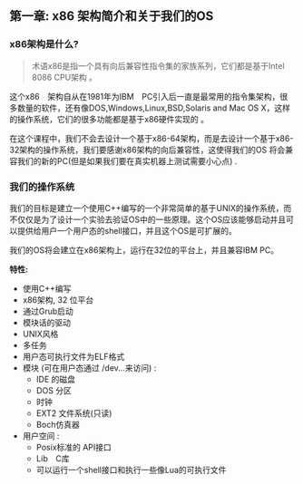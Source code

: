 ## 第一章: x86 架构简介和关于我们的OS

### x86架构是什么?

>  术语x86是指一个具有向后兼容性指令集的家族系列，它们都是基于Intel 8086 CPU架构 。

这个x86　架构自从在1981年为IBM　PC引入后一直是最常用的指令集架构，很多数量的软件，还有像DOS,Windows,Linux,BSD,Solaris and Mac OS X，这样的操作系统，它们的很多功能都是基于x86硬件实现的  。

在这个课程中，我们不会去设计一个基于x86-64架构，而是去设计一个基于x86-32架构的操作系统，我们要感谢x86架构的向后兼容性，这使得我们的OS 将会兼容我们的新的PC(但是如果我们要在真实机器上测试需要小心点)  .

### 我们的操作系统

我们的目标是建立一个使用C++编写的一个非常简单的基于UNIX的操作系统，而不仅仅是为了设计一个实验去验证OS中的一些原理。这个OS应该能够启动并且可以提供给用户一个用户态的shell接口，并且这个OS是可扩展的。 

我们的OS将会建立在x86架构上，运行在32位的平台上，并且兼容IBM PC。

**特性:**

*  使用C++编写
*  x86架构, 32 位平台
* 通过Grub启动
* 模块话的驱动
* UNIX风格
* 多任务
* 用户态可执行文件为ELF格式 
* 模块 (可在用户态通过 /dev...来访问) :
    * IDE 的磁盘
    * DOS 分区
    * 时钟
    * EXT2 文件系统(只读)
    * Boch仿真器
* 用户空间 :
    * Posix标准的 API接口
    * Lib　C库
    * 可以运行一个shell接口和执行一些像Lua的可执行文件
